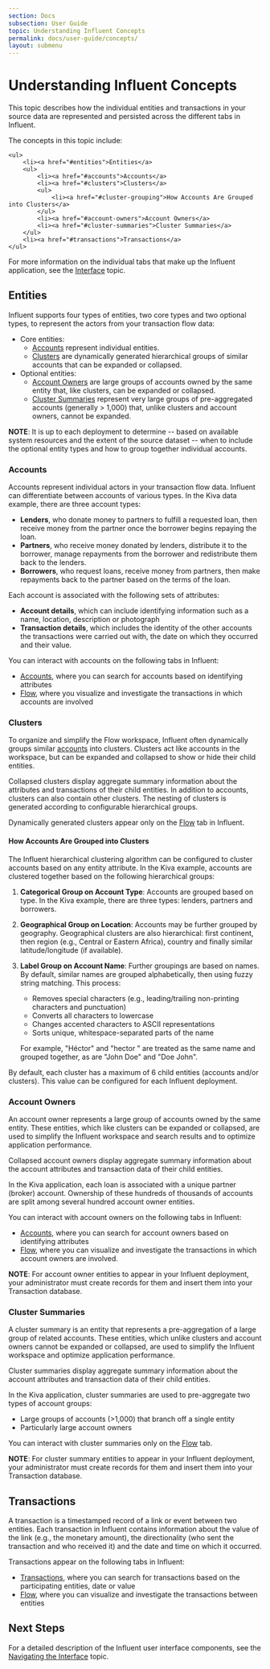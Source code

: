 ```yaml
---
section: Docs
subsection: User Guide
topic: Understanding Influent Concepts
permalink: docs/user-guide/concepts/
layout: submenu
---
```


Understanding Influent Concepts
===============================

This topic describes how the individual entities and transactions in your source data are represented and persisted across the different tabs in Influent. <div class="git">The concepts in this topic include:

	<ul>
		<li><a href="#entities">Entities</a>
		<ul>
			<li><a href="#accounts">Accounts</a>
			<li><a href="#clusters">Clusters</a>
			<ul>
				<li><a href="#cluster-grouping">How Accounts Are Grouped into Clusters</a>
			</ul>
			<li><a href="#account-owners">Account Owners</a>
			<li><a href="#cluster-summaries">Cluster Summaries</a>
		</ul>
		<li><a href="#transactions">Transactions</a>
	</ul>
</div>

For more information on the individual tabs that make up the Influent application, see the [Interface](../interface/) topic.

## <a name="entities"></a>Entities ##

Influent supports four types of entities, two core types and two optional types, to represent the actors from your transaction flow data:

- Core entities:
	- [Accounts](#accounts) represent individual entities.
	- [Clusters](#clusters) are dynamically generated hierarchical groups of similar accounts that can be expanded or collapsed.
- Optional entities:
	- [Account Owners](#account-owners) are large groups of accounts owned by the same entity that, like clusters, can be expanded or collapsed.
	- [Cluster Summaries](#cluster-summaries) represent very large groups of pre-aggregated accounts (generally > 1,000) that, unlike clusters and account owners, cannot be expanded.

**NOTE**: It is up to each deployment to determine -- based on available system resources and the extent of the source dataset -- when to include the optional entity types and how to group together individual accounts.

### <a name="accounts"></a>Accounts ###

Accounts represent individual actors in your transaction flow data. Influent can differentiate between accounts of various types. In the Kiva data example, there are three account types:

- **Lenders**, who donate money to partners to fulfill a requested loan, then receive money from the partner once the borrower begins repaying the loan.
- **Partners**, who receive money donated by lenders, distribute it to the borrower, manage repayments from the borrower and redistribute them back to the lenders.
- **Borrowers**, who request loans, receive money from partners, then make repayments back to the partner based on the terms of the loan.

Each account is associated with the following sets of attributes:

- **Account details**, which can include identifying information such as a name, location, description or photograph
- **Transaction details**, which includes the identity of the other accounts the transactions were carried out with, the date on which they occurred and their value.

You can interact with accounts on the following tabs in Influent:

- [Accounts](../interface/#accounts), where you can search for accounts based on identifying attributes
- [Flow](../interface/#flow), where you visualize and investigate the transactions in which accounts are involved

### <a name="clusters"></a>Clusters ###

To organize and simplify the Flow workspace, Influent often dynamically groups similar [accounts](#accounts) into clusters. Clusters act like accounts in the workspace, but can be expanded and collapsed to show or hide their child entities. 

Collapsed clusters display aggregate summary information about the attributes and transactions of their child entities. In addition to accounts, clusters can also contain other clusters. The nesting of clusters is generated according to configurable hierarchical groups.

Dynamically generated clusters appear only on the [Flow](../interface/#flow) tab in Influent.

#### <a name="cluster-grouping"></a>How Accounts Are Grouped into Clusters ####

The Influent hierarchical clustering algorithm can be configured to cluster accounts based on any entity attribute. In the Kiva example, accounts are clustered together based on the following hierarchical groups:

1. **Categorical Group on Account Type**: Accounts are grouped based on type. In the Kiva example, there are three types: lenders, partners and borrowers.
2. **Geographical Group on Location**: Accounts may be further grouped by geography. Geographical clusters are also hierarchical: first continent, then region (e.g., Central or Eastern Africa), country and finally similar latitude/longitude (if available).
3. **Label Group on Account Name**: Further groupings are based on names. By default, similar names are grouped alphabetically, then using fuzzy string matching. This process:
	- Removes special characters (e.g., leading/trailing non-printing characters and punctuation)
	- Converts all characters to lowercase
	- Changes accented characters to ASCII representations
	- Sorts unique, whitespace-separated parts of the name

	For example, "Héctor" and "hector " are treated as the same name and grouped together, as are "John Doe" and "Doe John".

By default, each cluster has a maximum of 6 child entities (accounts and/or clusters). This value can be configured for each Influent deployment.

### <a name="account-owners"></a>Account Owners ###

An account owner represents a large group of accounts owned by the same entity. These entities, which like clusters can be expanded or collapsed, are used to simplify the Influent workspace and search results and to optimize application performance.

Collapsed account owners display aggregate summary information about the account attributes and transaction data of their child entities.

In the Kiva application, each loan is associated with a unique partner (broker) account. Ownership of these hundreds of thousands of accounts are split among several hundred account owner entities.

You can interact with account owners on the following tabs in Influent:

- [Accounts](../interface/#accounts), where you can search for account owners based on identifying attributes
- [Flow](../interface/#flow), where you can visualize and investigate the transactions in which account owners are involved.

**NOTE**: For account owner entities to appear in your Influent deployment, your administrator must create records for them and insert them into your Transaction database. 

### <a name="cluster-summaries"></a>Cluster Summaries ###

A cluster summary is an entity that represents a pre-aggregation of a large group of related accounts. These entities, which unlike clusters and account owners cannot be expanded or collapsed, are used to simplify the Influent workspace and optimize application performance. 

Cluster summaries display aggregate summary information about the account attributes and transaction data of their child entities.

In the Kiva application, cluster summaries are used to pre-aggregate two types of account groups:

- Large groups of accounts (>1,000) that branch off a single entity
- Particularly large account owners

You can interact with cluster summaries only on the [Flow](../interface/#flow) tab.

**NOTE**: For cluster summary entities to appear in your Influent deployment, your administrator must create records for them and insert them into your Transaction database.

## <a name="transactions"></a>Transactions ##

A transaction is a timestamped record of a link or event between two entities. Each transaction in Influent contains information about the value of the link (e.g., the monetary amount), the directionality (who sent the transaction and who received it) and the date and time on which it occurred.

Transactions appear on the following tabs in Influent:

- [Transactions](../interface/#transactions), where you can search for transactions based on the participating entities, date or value
- [Flow](../interface/#flow), where you can visualize and investigate the transactions between entities

## Next Steps ##

For a detailed description of the Influent user interface components, see the [Navigating the Interface](../interface) topic.